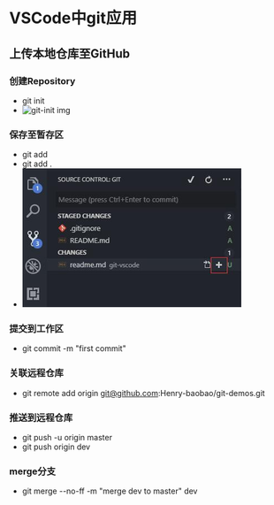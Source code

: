<!--
 * @Description: 
 * @Version: 
 * @Author: Henry
 * @Date: 2020-02-24 10:38:40
 * @LastEditors: Henry
 * @LastEditTime: 2020-02-28 14:29:12
 -->
 VSCode中git应用
 ==============

## 上传本地仓库至GitHub
### 创建Repository

+ git init
+ ![git-init img](https://img-blog.csdnimg.cn/20190227221940837.png)

### 保存至暂存区

+ git add
+ git add .
+ ![git-add img](./imgs/git-add.jpg)

### 提交到工作区
+ git commit -m "first commit"

### 关联远程仓库
+ git remote add origin git@github.com:Henry-baobao/git-demos.git

### 推送到远程仓库
+ git push -u origin master
+ git push origin dev

### merge分支
+ git merge --no-ff -m "merge dev to master" dev